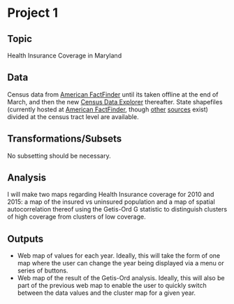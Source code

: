 # Project 1  

## Topic  
Health Insurance Coverage in Maryland

## Data  
Census data from [American FactFinder](https://factfinder.census.gov/faces/nav/jsf/pages/index.xhtml) until its taken offline at the end of March, and then the new [Census Data Explorer](data.census.gov) thereafter. State shapefiles (currently hosted at [American FactFinder](https://factfinder.census.gov/faces/nav/jsf/pages/index.xhtml), though [other](https://cran.r-project.org/web/packages/tidycensus/tidycensus.pdf) [sources](https://www.census.gov/geographies/mapping-files/time-series/geo/tiger-line-file.html) exist) divided at the census tract level are available.    

## Transformations/Subsets  
No subsetting should be necessary.    

## Analysis  
I will make two maps regarding Health Insurance coverage for 2010 and 2015: a map of the insured vs uninsured population and a map of spatial autocorrelation thereof using the Getis-Ord G statistic to distinguish clusters of high coverage from clusters of low coverage.    

## Outputs  
- Web map of values for each year. Ideally, this will take the form of one map where the user can change the year being displayed via a menu or series of buttons.   
- Web map of the result of the Getis-Ord analysis. Ideally, this will also be part of the previous web map to enable the user to quickly switch between the data values and the cluster map for a given year.   
